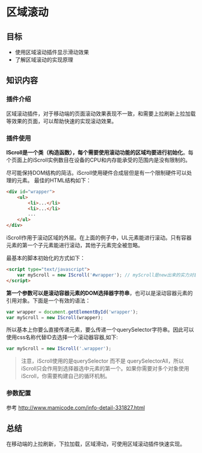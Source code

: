 # 区域滚动

## 目标

- 使用区域滚动插件显示滑动效果
- 了解区域滚动的实现原理

## 知识内容

### 插件介绍

区域滚动插件，对于移动端的页面滚动效果表现不一致，和需要上拉刷新上拉加载等效果的页面，可以帮助快速的实现滚动效果。

### 插件使用

**IScroll是一个类（构造函数），每个需要使用滚动功能的区域均要进行初始化**。每个页面上的iScroll实例数目在设备的CPU和内存能承受的范围内是没有限制的。

尽可能保持DOM结构的简洁。iScroll使用硬件合成层但是有一个限制硬件可以处理的元素。
最佳的HTML结构如下：

```html
<div id="wrapper">
    <ul>
        <li>...</li>
        <li>...</li>
        ...
    </ul>
</div>
```

iScroll作用于滚动区域的外层。在上面的例子中，UL元素能进行滚动。只有容器元素的第一个子元素能进行滚动，其他子元素完全被忽略。

最基本的脚本初始化的方式如下：

```html
<script type="text/javascript">
    var myScroll = new IScroll('#wrapper'); // myScroll是new出来的实力对象，可以使用IScroll构造函数的方法和属性
</script>
```

**第一个参数可以是滚动容器元素的DOM选择器字符串**，也可以是滚动容器元素的引用对象。下面是一个有效的语法：

```js
var wrapper = document.getElementById('wrapper');
var myScroll = new IScroll(wrapper);
```

所以基本上你要么直接传递元素，要么传递一个querySelector字符串。因此可以使用css名称代替ID去选择一个滚动器容器,如下:

```js
var myScroll = new IScroll('.wrapper');
```

> 注意，iScroll使用的是querySelector 而不是 querySelectorAll，所以iScroll只会作用到选择器选中元素的第一个。如果你需要对多个对象使用iScroll，你需要构建自己的循环机制。



### 参数配置

参考 http://www.mamicode.com/info-detail-331827.html

## 总结

在移动端的上拉刷新，下拉加载，区域滑动，可使用区域滚动插件快速实现。